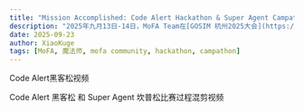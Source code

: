 ```yaml
---
title: "Mission Accomplished: Code Alert Hackathon & Super Agent Campathon, GOSIM Hangzhou 2025 "
description: "2025年九月13日-14日，MoFA Team在[GOSIM 杭州2025大会](https://hangzhou2025.gosim.org/)上成功组织了两场智能体开发者比赛。"
date: 2025-09-23
author: XiaoKuge
tags: [MoFA, 魔法师, mofa community, hackathon, campathon]
---
```


Code Alert黑客松视频

Code Alert 黑客松 和 Super Agent 坎普松比赛过程混剪视频